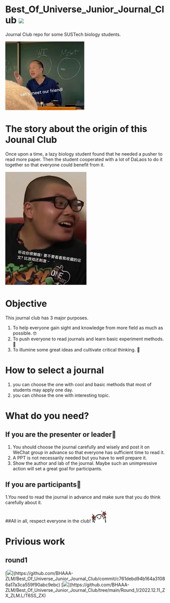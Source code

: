 # Best_Of_Universe_Junior_Journal_Club <img src="https://img.shields.io/badge/SUSTECH-Biology-brightgreen">
Journal Club repo for some SUSTech biology students.

<img src="https://github.com/marsdream6/picture/blob/main/2.jpg?raw=true">

# The story about the origin of this Jounal Club
Once upon a time, a lazy biology student found that he needed a pusher to read more paper. Then the student cooperated with a lot of DaLaos to do it together so that everyone could benefit from it.

<img src="https://github.com/marsdream6/picture/blob/main/b83180128163e31fcf1289d1b0bf3a9.png?raw=true">

# Objective 
This journal club has 3 major purposes.
1. To help everyone gain sight and knowledge from more field as much as possible. 🤓
2. To push everyone to read journals and learn basic experiment methods. :muscle:
3. To illumine some great ideas and cultivate critical thinking. 🤔

# How to select a journal
1. you can choose the one with cool and basic methods that most of students may apply one day.
2. you can chhose the one with interesting topic.

# What do you need?
## If you are the presenter or leader🧐
1. You should choose the journal carefully and wisely and post it on WeChat group in advance so that everyone has sufficient time to read it.
2. A PPT is not necessarily needed but you have to well prepare it.
3. Show the author and lab of the journal. Maybe such an unimpressive action will set a great goal for participants.

## If you are participants🙋
1.You need to read the journal in advance and make sure that you do think carefully about it.

##All in all, respect everyone in the club! <img src="https://github.com/marsdream6/picture/blob/main/7993b0c5be82b151d19ed62520c4795.png?raw=true"> 

# Privious work
## round1
[![](https://img.shields.io/badge/ZLM-RNA--seq-blue，"鹿鸣的pre")](https://github.com/BHAAA-ZLM/Best_Of_Universe_Junior_Journal_Club/commit/c761debd94b164a31086a17a3ca559f90abc9ebc)
[![](https://img.shields.io/badge/ZX-T6SS-red，"鑫的pre")](https://github.com/BHAAA-ZLM/Best_Of_Universe_Junior_Journal_Club/tree/main/Round_1/2022.12.11_ZX_ZLM.L/T6SS_ZX)
